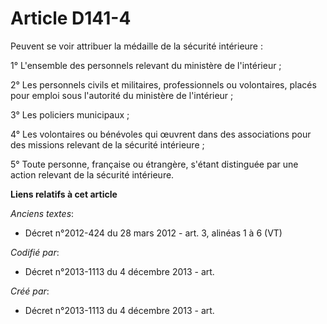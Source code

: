 # Article D141-4

Peuvent se voir attribuer la médaille de la sécurité intérieure :

1° L'ensemble des personnels relevant du ministère de l'intérieur ;

2° Les personnels civils et militaires, professionnels ou volontaires, placés pour emploi sous l'autorité du ministère de
l'intérieur ;

3° Les policiers municipaux ;

4° Les volontaires ou bénévoles qui œuvrent dans des associations pour des missions relevant de la sécurité intérieure ;

5° Toute personne, française ou étrangère, s'étant distinguée par une action relevant de la sécurité intérieure.

**Liens relatifs à cet article**

_Anciens textes_:

  - Décret n°2012-424 du 28 mars 2012 - art. 3, alinéas 1 à 6 (VT)

_Codifié par_:

  - Décret n°2013-1113 du 4 décembre 2013 - art.

_Créé par_:

  - Décret n°2013-1113 du 4 décembre 2013 - art.
